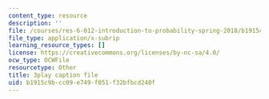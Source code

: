 ```yaml
---
content_type: resource
description: ''
file: /courses/res-6-012-introduction-to-probability-spring-2018/b1915c9bcc09e749f051f32bfbcd240f_JZkT3NU2mPM.srt
file_type: application/x-subrip
learning_resource_types: []
license: https://creativecommons.org/licenses/by-nc-sa/4.0/
ocw_type: OCWFile
resourcetype: Other
title: 3play caption file
uid: b1915c9b-cc09-e749-f051-f32bfbcd240f
---
```


